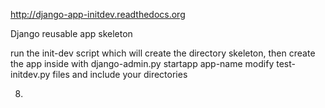 http://django-app-initdev.readthedocs.org

Django reusable app skeleton

run the init-dev script which will create the directory skeleton, then create the app inside with django-admin.py startapp app-name
modify test-initdev.py files and include your directories

8)

